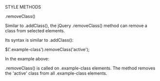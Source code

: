 STYLE METHODS

.removeClass()

Similar to .addClass(), the jQuery .removeClass() method can remove a class from selected elements.

Its syntax is similar to .addClass():


$('.example-class').removeClass('active');


In the example above:

.removeClass() is called on .example-class elements.
The method removes the 'active' class from all .example-class elements.
